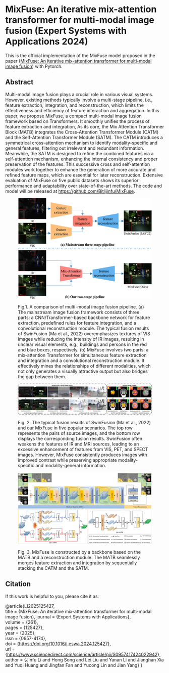 # MixFuse: An iterative mix-attention transformer for multi-modal image fusion (Expert Systems with Applications 2024)

This is the official implementation of the MixFuse model proposed in the paper ([MixFuse: An iterative mix-attention transformer for multi-modal image fusion](https://authors.elsevier.com/c/1jtYo3PiGTTUsU)) with Pytorch.

## Abstract

Multi-modal image fusion plays a crucial role in various visual systems. However, existing methods typically involve a multi-stage pipeline, i.e., feature extraction, integration, and reconstruction, which limits the effectiveness and efficiency of feature interaction and aggregation. In this paper, we propose MixFuse, a compact multi-modal image fusion framework based on Transformers. It smoothly unifies the process of feature extraction and integration, As its core, the Mix Attention Transformer Block (MATB) integrates the Cross-Attention Transformer Module (CATM) and the Self-Attention Transformer Module (SATM). The CATM introduces a symmetrical cross-attention mechanism to identify modality-specific and general features, filtering out irrelevant and redundant information. Meanwhile, the SATM is designed to refine the combined features via a self-attention mechanism, enhancing the internal consistency and proper preservation of the features. This successive cross and self-attention modules work together to enhance the generation of more accurate and refined feature maps, which are essential for later reconstruction. Extensive evaluation of MixFuse on five public datasets shows its superior performance and adaptability over state-of-the-art methods. The code and model will be released at <https://github.com/Bitlijinfu/MixFuse>.

<figure>
    <img src=img\pipeline.jpg />
    <figcaption>
        <p> Fig.1. A comparison of multi-modal image fusion pipeline. (a) The mainstream image fusion framework consists of three parts: a CNN/Transformer-based backbone network for feature extraction, predefined rules for feature integration, and a convolutional reconstruction module. The typical fusion results of SwinFusion (Ma et al., 2022) overemphasizes textures of VIS images while reducing the intensity of IR images, resulting in unclear visual elements, e.g., buildings and persons in the red and blue boxes, respectively. (b) MixFuse involves two parts: a mix-attention Transformer for simultaneous feature extraction and integration and a convolutional reconstruction module. It effectively mines the relationships of different modalities, which not only generates a visually attractive output but also bridges the gap between them.</p>
    </figcaption>
</figure>

<figure>
    <img src=img\scene.jpg />
    <figcaption>
        <p> Fig. 2. The typical fusion results of SwinFusion (Ma et al., 2022) and our MixFuse in five popular scenarios. The top row represents the pairs of source images, and the bottom row displays the corresponding fusion results. SwinFusion often weakens the features of IR and MRI sources, leading to an excessive enhancement of features from VIS, PET, and SPECT images. However, MixFuse consistently produces images with improved contrast while preserving appropriate modality-specific and modality-general information.</p>
    </figcaption>
</figure>

<figure>
    <img src=img\mainframework.jpg />
    <figcaption>
        <p> Fig. 3. MixFuse is constructed by a backbone based on the MATB and a reconstruction module. The MATB seamlessly merges feature extraction and integration by sequentially stacking the CATM and the SATM.</p>
    </figcaption>
</figure>

## Citation

If this work is helpful to you, please cite it as:

@article{LI2025125427,  
title = {MixFuse: An iterative mix-attention transformer for multi-modal image fusion},
journal = {Expert Systems with Applications},  
volume = {261},  
pages = {125427},  
year = {2025},  
issn = {0957-4174},  
doi = {<https://doi.org/10.1016/j.eswa.2024.125427>},  
url = {<https://www.sciencedirect.com/science/article/pii/S0957417424022942>},  
author = {Jinfu Li and Hong Song and Lei Liu and Yanan Li and Jianghan Xia and Yuqi Huang and Jingfan Fan and Yucong Lin and Jian Yang}
}

